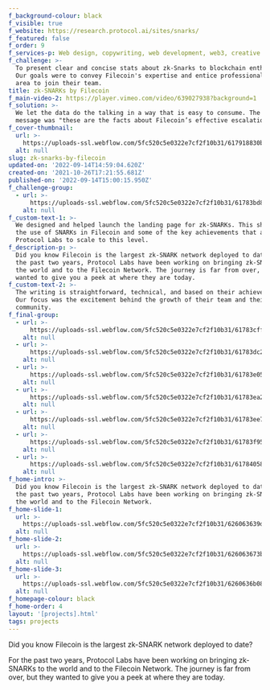 ```yaml
---
f_background-colour: black
f_visible: true
f_website: https://research.protocol.ai/sites/snarks/
f_featured: false
f_order: 9
f_services-p: Web design, copywriting, web development, web3, creative coding
f_challenge: >-
  To present clear and concise stats about zk-Snarks to blockchain enthusiasts.
  Our goals were to convey Filecoin's expertise and entice professionals in this
  area to join their team.
title: zk-SNARKs by Filecoin
f_main-video-2: https://player.vimeo.com/video/639027938?background=1
f_solution: >-
  We let the data do the talking in a way that is easy to consume. The main
  message was "these are the facts about Filecoin’s effective escalation."
f_cover-thumbnail:
  url: >-
    https://uploads-ssl.webflow.com/5fc520c5e0322e7cf2f10b31/617918830bc7e356f93ae7ae_sk-main-img3.png
  alt: null
slug: zk-snarks-by-filecoin
updated-on: '2022-09-14T14:59:04.620Z'
created-on: '2021-10-26T17:21:55.681Z'
published-on: '2022-09-14T15:00:15.950Z'
f_challenge-group:
  - url: >-
      https://uploads-ssl.webflow.com/5fc520c5e0322e7cf2f10b31/61783bd8b9d673f8e2978907_zk-screen1.png
    alt: null
f_custom-text-1: >-
  We designed and helped launch the landing page for zk-SNARKs. This showcases
  the use of SNARKs in Filecoin and some of the key achievements that allowed
  Protocol Labs to scale to this level.
f_description-p: >-
  Did you know Filecoin is the largest zk-SNARK network deployed to date? For
  the past two years, Protocol Labs have been working on bringing zk-SNARKs to
  the world and to the Filecoin Network. The journey is far from over, but they
  wanted to give you a peek at where they are today.
f_custom-text-2: >-
  The writing is straightforward, technical, and based on their achievements.
  Our focus was the excitement behind the growth of their team and their
  community.
f_final-group:
  - url: >-
      https://uploads-ssl.webflow.com/5fc520c5e0322e7cf2f10b31/61783cffe83ee647e55454d1_zk-screen2.png
    alt: null
  - url: >-
      https://uploads-ssl.webflow.com/5fc520c5e0322e7cf2f10b31/61783dc2c7936e3299d7e517_zk-mobile.png
    alt: null
  - url: >-
      https://uploads-ssl.webflow.com/5fc520c5e0322e7cf2f10b31/61783e05e1715b20695ea16a_zk-screen3.png
    alt: null
  - url: >-
      https://uploads-ssl.webflow.com/5fc520c5e0322e7cf2f10b31/61783ea203291dc0c6cc0555_zk-screen4.png
    alt: null
  - url: >-
      https://uploads-ssl.webflow.com/5fc520c5e0322e7cf2f10b31/61783ee706d3146788bf2179_zk-mobile2.png
    alt: null
  - url: >-
      https://uploads-ssl.webflow.com/5fc520c5e0322e7cf2f10b31/61783f95be47279540054ad7_zk-screen5.png
    alt: null
  - url: >-
      https://uploads-ssl.webflow.com/5fc520c5e0322e7cf2f10b31/6178405823b6910105b479c8_zk-last-image.png
    alt: null
f_home-intro: >-
  Did you know Filecoin is the largest zk-SNARK network deployed to date? For
  the past two years, Protocol Labs have been working on bringing zk-SNARKs to
  the world and to the Filecoin Network.
f_home-slide-1:
  url: >-
    https://uploads-ssl.webflow.com/5fc520c5e0322e7cf2f10b31/626063639d18620936e81d17_home1%402x.png
  alt: null
f_home-slide-2:
  url: >-
    https://uploads-ssl.webflow.com/5fc520c5e0322e7cf2f10b31/626063673b3dea61059b4180_home2%402x.png
  alt: null
f_home-slide-3:
  url: >-
    https://uploads-ssl.webflow.com/5fc520c5e0322e7cf2f10b31/6260636b08bfb7766b05e5df_home3%402x.png
  alt: null
f_homepage-colour: black
f_home-order: 4
layout: '[projects].html'
tags: projects
---
```


Did you know Filecoin is the largest zk-SNARK network deployed to date?  
  
For the past two years, Protocol Labs have been working on bringing zk-SNARKs to the world and to the Filecoin Network. The journey is far from over, but they wanted to give you a peek at where they are today.
